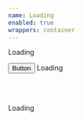 ```yaml
---
name: Loading
enabled: true
wrappers: container
---
```


<p class="loading">
    Loading
</p>

<button type="button" class="button">Button</button>
<span class="loading">
    Loading
</span>

<br><br>

<div class="callout">
    <div class="loading">
        Loading
    </div>
</div>
